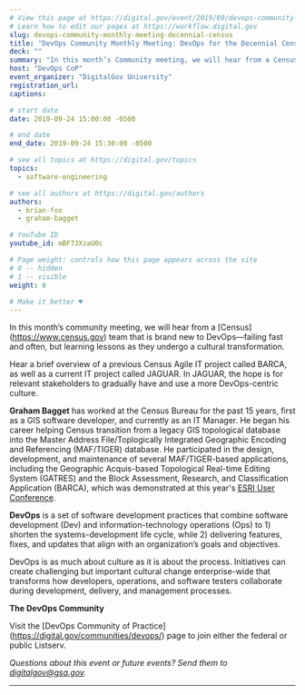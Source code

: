 ```yaml
---
# View this page at https://digital.gov/event/2019/09/devops-community-monthly-meeting-devops-for
# Learn how to edit our pages at https://workflow.digital.gov
slug: devops-community-monthly-meeting-decennial-census
title: "DevOps Community Monthly Meeting: DevOps for the Decennial Census"
deck: ""
summary: "In this month’s Community meeting, we will hear from a Census team that is brand new to DevOps—failing fast and often, but learning lessons as they undergo a cultural transformation."
host: "DevOps CoP"
event_organizer: "DigitalGov University"
registration_url: 
captions: 

# start date
date: 2019-09-24 15:00:00 -0500

# end date
end_date: 2019-09-24 15:30:00 -0500

# see all topics at https://digital.gov/topics
topics: 
  - software-engineering

# see all authors at https://digital.gov/authors
authors: 
  - brian-fox
  - graham-bagget

# YouTube ID
youtube_id: mBF73XzaU0c

# Page weight: controls how this page appears across the site
# 0 -- hidden
# 1 -- visible
weight: 0

# Make it better ♥
---
```


In this month’s community meeting, we will hear from a [Census] (https://www.census.gov) team that is brand new to DevOps&mdash;failing fast and often, but learning lessons as they undergo a cultural transformation. 

Hear a brief overview of a previous Census Agile IT project called BARCA, as well as a current IT project called JAGUAR. In JAGUAR, the hope is for relevant stakeholders to gradually have and use a more DevOps-centric culture.  
 
**Graham Bagget** has worked at the Census Bureau for the past 15 years, first as a GIS software developer, and currently as an IT Manager. He began his career helping Census transition from a legacy GIS topological database into the Master Address File/Toplogically Integrated Geographic Encoding and Referencing (MAF/TIGER) database. He participated in the design, development, and maintenance of several MAF/TIGER-based applications, including the Geographic Acquis-based Topological Real-time Editing System (GATRES) and the Block Assessment, Research, and Classification Application (BARCA), which was demonstrated at this year's [ESRI User Conference](https://www.esri.com/videos/watch?&channelid=UC_yE3TatdZKAXvt_TzGJ6mw&playlistid=PLaPDDLTCmy4bC2dGacC3ZH8YnCl4x7kuB). 

**DevOps** is a set of software development practices that combine software development (Dev) and information-technology operations (Ops) to 1) shorten the systems-development life cycle, while 2) delivering features, fixes, and updates that align with an organization’s goals and objectives. 

DevOps is as much about culture as it is about the process. Initiatives can create challenging but important cultural change enterprise-wide that transforms how developers, operations, and software testers collaborate during development, delivery, and management processes. 

**The DevOps Community** 

Visit the [DevOps Community of Practice] (https://digital.gov/communities/devops/) page to join either the federal or public Listserv. 

_Questions about this event or future events? Send them to [digitalgov@gsa.gov](mailto:digitalgov@gsa.gov)._ 

---
